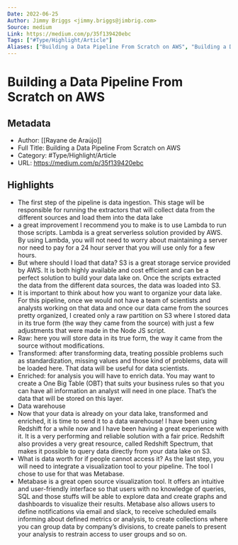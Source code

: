 ```yaml
---
Date: 2022-06-25
Author: Jimmy Briggs <jimmy.briggs@jimbrig.com>
Source: medium
Link: https://medium.com/p/35f139420ebc
Tags: ["#Type/Highlight/Article"]
Aliases: ["Building a Data Pipeline From Scratch on AWS", "Building a Data Pipeline From Scratch on AWS"]
---
```

# Building a Data Pipeline From Scratch on AWS

## Metadata
- Author: [[Rayane de Araújo]]
- Full Title: Building a Data Pipeline From Scratch on AWS
- Category: #Type/Highlight/Article
- URL: https://medium.com/p/35f139420ebc

## Highlights
- The first step of the pipeline is data ingestion. This stage will be responsible for running the extractors that will collect data from the different sources and load them into the data lake
- a great improvement I recommend you to make is to use Lambda to run those scripts. Lambda is a great serverless solution provided by AWS. By using Lambda, you will not need to worry about maintaining a server nor need to pay for a 24 hour server that you will use only for a few hours.
- But where should I load that data? S3 is a great storage service provided by AWS. It is both highly available and cost efficient and can be a perfect solution to build your data lake on. Once the scripts extracted the data from the different data sources, the data was loaded into S3.
- It is important to think about how you want to organize your data lake. For this pipeline, once we would not have a team of scientists and analysts working on that data and once our data came from the sources pretty organized, I created only a raw partition on S3 where I stored data in its true form (the way they came from the source) with just a few adjustments that were made in the Node JS script.
- Raw: here you will store data in its true form, the way it came from the source without modifications.
- Transformed: after transforming data, treating possible problems such as standardization, missing values and those kind of problems, data will be loaded here. That data will be useful for data scientists.
- Enriched: for analysis you will have to enrich data. You may want to create a One Big Table (OBT) that suits your business rules so that you can have all information an analyst will need in one place. That’s the data that will be stored on this layer.
- Data warehouse
- Now that your data is already on your data lake, transformed and enriched, it is time to send it to a data warehouse! I have been using Redshift for a while now and I have been having a great experience with it. It is a very performing and reliable solution with a fair price. Redshift also provides a very great resource, called Redshift Spectrum, that makes it possible to query data directly from your data lake on S3.
- What is data worth for if people cannot access it? As the last step, you will need to integrate a visualization tool to your pipeline. The tool I chose to use for that was Metabase.
- Metabase is a great open source visualization tool. It offers an intuitive and user-friendly interface so that users with no knowledge of queries, SQL and those stuffs will be able to explore data and create graphs and dashboards to visualize their results. Metabase also allows users to define notifications via email and slack, to receive scheduled emails informing about defined metrics or analysis, to create collections where you can group data by company’s divisions, to create panels to present your analysis to restrain access to user groups and so on.
